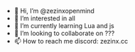 - 👋 Hi, I’m @zezinxopenmind
- 👀 I’m interested in all
- 🌱 I’m currently learning Lua and js
- 💞️ I’m looking to collaborate on ???
- 📫 How to reach me discord: zezinx.cc

<!---
zezinxopenmind/zezinxopenmind is a ✨ special ✨ repository because its `README.md` (this file) appears on your GitHub profile.
You can click the Preview link to take a look at your changes.
--->
